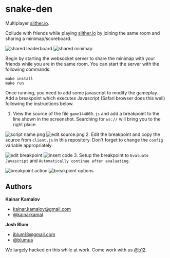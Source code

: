 # snake-den
Multiplayer [slither.io](http://slither.io).

Collude with friends while playing [slither.io](http://slither.io) by joining
the same room and sharing a minimap/scoreboard.

![shared leaderboard][shared-leaderboard]
![shared minimap][shared-minimap]

Begin by starting the websocket server to share the minimap with your friends
while you are in the same room. You can start the server with the following
commands:

```
make install
make run
```

Once running, you need to add some javascript to modify the gameplay. Add a
breakpoint which executes Javascript (Safari browser does this well) following
the instructions below.

1. View the source of the file `game144000.js` and add a breakpoint to the line
   shown in the screenshot. Searching for `ws://` will bring you to the right
   place.

![script name.png][script-name]
![edit source.png][edit-source]
2. Edit the breakpoint and copy the source from `client.js` in this repository.
   Don't forget to change the `config` variable appropriately.

![edit breakpoint][edit-breakpoint]
![insert code][insert-code]
3. Setup the breakpoint to `Evaluate Javascript` and `Automatically continue
   after evaluating`.

![breakpoint action][breakpoint-action]
![breakpoint options][breakpoint-options]

## Authors

**Kainar Kamalov**
+ [kainar.kamalov@gmail.com](mailto:kainar.kamalov@gmail.com)
+ [@kainarkamal](https://twitter.com/kainarkamal)

**Josh Blum**
+ [jblum18@gmail.com](mailto:jblum18@gmail.com)
+ [@blumua](https://twitter.com/blumua)

We largely hacked on this while at work. Come work with us
[@b12](https://b12.io/about/#/Team).

[shared-minimap]: https://github.com/kkamalov/snake-den/raw/master/screenshots/shared-minimap.png "Shared Minimap"
[shared-leaderboard]: https://github.com/kkamalov/snake-den/raw/master/screenshots/shared-leaderboard.png "Shared Leaderboard"
[script-name]: https://github.com/kkamalov/snake-den/raw/master/screenshots/script-name.png "Script Name"
[edit-source]: https://github.com/kkamalov/snake-den/raw/master/screenshots/edit-source.png "Edit Source"
[edit-breakpoint]: https://github.com/kkamalov/snake-den/raw/master/screenshots/edit-breakpoint.png "Edit Breakpoint"
[insert-code]: https://github.com/kkamalov/snake-den/raw/master/screenshots/insert-code.png "Insert Code"
[breakpoint-action]: https://github.com/kkamalov/snake-den/raw/master/screenshots/action.png "Breakpoint Action"
[breakpoint-options]: https://github.com/kkamalov/snake-den/raw/master/screenshots/options.png "Breakpoint Options"
